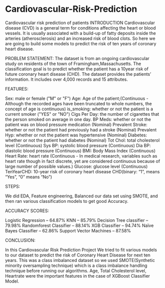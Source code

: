 # Cardiovascular-Risk-Prediction
Cardiovascular risk prediction of patients
INTRODUCTION
Cardiovascular disease (CVD) is a general term for conditions affecting the heart or blood vessels. It is usually associated with a build-up of fatty deposits inside the arteries (atherosclerosis) and an increased risk of blood clots. So here we are going to build some models to predict the risk of ten years of coronary heart disease.

PROBLEM STATEMENT:
The dataset is from an ongoing cardiovascular study on residents of the town of Framingham,Massachusetts. The classification goal is to predict whether the patient has a 10year risk of future coronary heart disease (CHD). The dataset provides the patients’ information. It includes over 4,000 records and 15 attributes.

FEATURES:

Sex: male or female ("M" or "F")
Age: Age of the patient;(Continuous - Although the recorded ages have been truncated to whole numbers, the concept of age is continuous)
is_smoking: whether or not the patient is a current smoker ("YES" or "NO")
Cigs Per Day: the number of cigarettes that the person smoked on average in one day.
BP Meds: whether or not the patient was on blood pressure medication (Nominal)
Prevalent Stroke: whether or not the patient had previously had a stroke (Nominal)
Prevalent Hyp: whether or not the patient was hypertensive (Nominal)
Diabetes: whether or not the patient had diabetes (Nominal)
Tot Chol: total cholesterol level (Continuous)
Sys BP: systolic blood pressure (Continuous)
Dia BP: diastolic blood pressure (Continuous)
BMI: Body Mass Index (Continuous)
Heart Rate: heart rate (Continuous - In medical research, variables such as heart rate though in fact discrete, yet are considered continuous because of large number of possible values.)
Glucose: glucose level (Continuous)
TenYearCHD: 10-year risk of coronary heart disease CHD(binary: “1”, means “Yes”, “0” means “No”)

STEPS:

We did EDA, Feature engineering, Balanced our data set using SMOTE, and then ran various classification models to get good Accuracy.

ACCURACY SCORES:

Logistic Regression – 64.87%
KNN – 85.79%
Decision Tree classifier – 79.98%
Randomforest Classifier – 88.14%
XGB Classifier – 94.74%
Naïve Bayes Classifier – 62.86%
Support Vector Machines – 87.58%

CONCLUSION:

In this Cardiovascular Risk Prediction Project We tried to fit various models to our dataset to predict the risk of Coronary Heart Disease for next ten years.
This was a class imbalanced dataset so we used SMOTE(Synthetic minority oversampling technique) which is a class imbalance handling technique before running our algorithms.
Age, Total Cholesterol level, Heartrate were the important features in the case of XGBoost Classifier Model.
